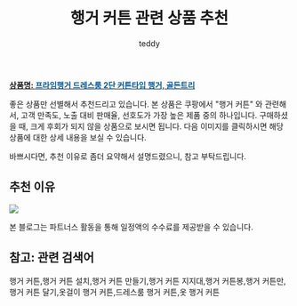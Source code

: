 ﻿---
layout: post
title:  "행거 커튼 관련 상품 추천"
author: teddy
categories: [ 가구/인테리어 ]
tags: [행거 커튼,행거 커튼 설치,행거 커튼 만들기,행거 커튼 지지대,행거 커튼봉,행거 커튼만,행거 커튼 달기,옷걸이 행거 커튼,드레스룸 행거 커튼,옷 행거 커튼]
image: https://static.coupangcdn.com/image/product/image/vendoritem/2019/10/07/3000252960/0c60bb7a-2747-4292-b31e-9fb13883df1d.jpg 
description: "쿠팡에서 행거 커튼 관련 상품으로 가장 고객 선호도가 높은 제품 중 하나입니다."
---

<a href="https://link.coupang.com/re/AFFSDP?lptag=AF5184500&pageKey=188556&itemId=345475&vendorItemId=3000252960&traceid=V0-153-77005dfdf95aa96f"><b>상품명: <font color='#01579B'>프라임행거 드레스룸 2단 커튼타입 행거, 골든트리</font></b></a>

좋은 상품만 선별해서 추천드리고 있습니다.
본 상품은 쿠팡에서 "행거 커튼" 와 관련해서, 고객 만족도, 노출 대비 판매율, 선호도가 가장 높은 제품 중의 하나입니다.
구매하셨을 때, 크게 후회가 되지 않을 상품으로 보시면 됩니다. 
다음 이미지를 클릭하시면 해당 상품에 대한 상세 내용을 보실 수 있습니다.

바쁘시다면, 추천 이유로 좀더 요약해서 설명드렸으니, 참고 부탁드립니다.

## 추천 이유 

<a href="https://link.coupang.com/re/AFFSDP?lptag=AF5184500&pageKey=188556&itemId=345475&vendorItemId=3000252960&traceid=V0-153-77005dfdf95aa96f"><img src="https://thumbnail6.coupangcdn.com/thumbnails/remote/q89/image/retail/images/76254657651511-3f3ef69b-9c44-4b85-ad91-845b102c2a60.jpg"></a> 

본 블로그는 파트너스 활동을 통해 일정액의 수수료를 제공받을 수 있습니다.

## 참고: 관련 검색어    
행거 커튼,행거 커튼 설치,행거 커튼 만들기,행거 커튼 지지대,행거 커튼봉,행거 커튼만,행거 커튼 달기,옷걸이 행거 커튼,드레스룸 행거 커튼,옷 행거 커튼